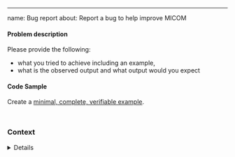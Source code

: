 ---
name: Bug report
about: Report a bug to help improve MICOM

<!--

Before you create a new problem report, please look through the list of existing open
 and closed issues to see if there are similar ones.

https://github.com/micom-dev/micom/issues

-->

#### Problem description

Please provide the following:
* what you tried to achieve including an example,
* what is the observed output and what output would you expect

#### Code Sample

Create a [minimal, complete, verifiable example](https://stackoverflow.com/help/mcve).

<!-- Paste your code between the ``` tickmarks below or link to a gist. -->
```python

```

<!-- If there was a crash, please include the traceback between the ``` tickmarks below. -->
```

```

### Context

<!-- Please run the following code and paste the output between the ``` tickmarks below
inside the details block.

python -c "import micom; micom.show_versions()"

-->

<details>

```
```

</details>
